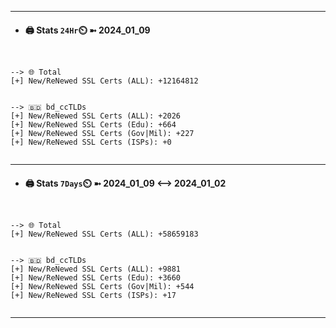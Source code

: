 

---
- #### 🖨️ **Stats** `24Hr`⏲️ ➼ 2024_01_09
```console


--> 🌐 Total
[+] New/ReNewed SSL Certs (ALL): +12164812


--> 🇧🇩 bd_ccTLDs
[+] New/ReNewed SSL Certs (ALL): +2026
[+] New/ReNewed SSL Certs (Edu): +664
[+] New/ReNewed SSL Certs (Gov|Mil): +227
[+] New/ReNewed SSL Certs (ISPs): +0


```

---
- #### 🖨️ **Stats** `7Days`⏲️ ➼ 2024_01_09 <--> 2024_01_02
```console


--> 🌐 Total
[+] New/ReNewed SSL Certs (ALL): +58659183


--> 🇧🇩 bd_ccTLDs
[+] New/ReNewed SSL Certs (ALL): +9881
[+] New/ReNewed SSL Certs (Edu): +3660
[+] New/ReNewed SSL Certs (Gov|Mil): +544
[+] New/ReNewed SSL Certs (ISPs): +17


```

---

